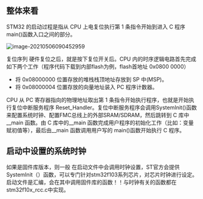 ## 整体来看

STM32 的启动过程是指从 CPU 上电复位执行第 1 条指令开始到进入 C 程序 main()函数入口之间的部分。

![image-20210506090452959](https://gitee.com/wang_chunfeng/pic-go/raw/master/img/20210506090501.png)

复位序列 硬件复位之后，就是按下复位开关后。CPU 内的时序逻辑电路首先完成如下两个工作（程序代码下载到内部flash为例，flash首地址 0x0800 0000）

- 将 0x08000000 位置存放的堆栈栈顶地址存放到 SP 中(MSP)。
- 将 0x08000004 位置存放的向量地址装入 PC 程序计数器。

CPU 从 PC 寄存器指向的物理地址取出第 1 条指令开始执行程序，也就是开始执行复位中断服务程序 Reset_Handler。复位中断服务程序会调用SystemInit()函数来配置系统时钟、配置FMC总线上的外部SRAM/SDRAM，然后跳转到 C 库中__main 函数。由 C 库中的__main 函数完成用户程序的初始化工作（比如：变量赋初值等），最后由__main 函数调用用户写的 main()函数开始执行 C 程序。

## 启动中设置的系统时钟

如果是固件库版本，则一般 在启动文件中会调用时钟设置，ST官方会提供SystemInit（）函数，可以专门针对stm32f103系列芯片，对芯片时钟进行设定。启动文件是汇编，会在其中调用固件库的函数！！与时钟有关的函数都在stm32f10x_rcc.c中实现。

